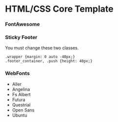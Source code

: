 # HTML/CSS Core Template

### FontAwesome

### Sticky Footer
You must change these two classes.
```
.wrapper {margin: 0 auto -40px;}
.footer_container, .push {height: 40px;}
```

### WebFonts
* Aller
* Angelina
* Fs Albert
* Futura
* Questrial
* Open Sans
* Ubuntu